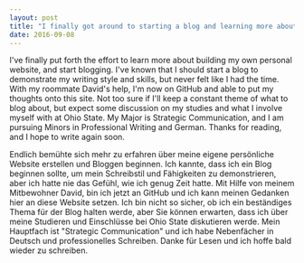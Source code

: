 ```yaml
---
layout: post
title: "I finally got around to starting a blog and learning more about website building"
date: 2016-09-08
---
```


I've finally put forth the effort to learn more about building my own personal website, and start blogging. I've known that I should start a blog to demonstrate my writing style and skills, but never felt like I had the time. With my roommate David's help, I'm now on GitHub and able to put my thoughts onto this site. Not too sure if I'll keep a constant theme of what to blog about, but expect some discussion on my studies and what I involve myself with at Ohio State. My Major is Strategic Communication, and I am pursuing Minors in Professional Writing and German.
Thanks for reading, and I hope to write again soon.

Endlich bemühte sich mehr zu erfahren über meine eigene persönliche Website erstellen und Bloggen beginnen. Ich kannte, dass ich ein Blog beginnen sollte, um mein Schreibstil und Fähigkeiten zu demonstrieren, aber ich hatte nie das Gefühl, wie ich genug Zeit hatte. Mit Hilfe von meinem Mitbewohner David, bin ich jetzt an GitHub und ich kann meinen Gedanken hier an diese Website setzen. Ich bin nicht so sicher, ob ich ein beständiges Thema für der Blog halten werde, aber Sie können erwarten, dass ich über meine Studieren und Einschlüsse bei Ohio State diskutieren werde. Mein Hauptfach ist "Strategic Communication" und ich habe Nebenfächer in Deutsch und professionelles Schreiben.
Danke für Lesen und ich hoffe bald wieder zu schreiben.
